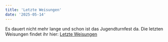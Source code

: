 ```yaml
---
title: 'Letzte Weisungen'
date: '2025-05-14'
---
```


Es dauert nicht mehr lange und schon ist das Jugendturnfest da.
Die letzten Weisungen findet ihr hier:
[Letzte Weisungen](/turnbetrieb/letzteweisungen)
